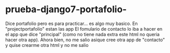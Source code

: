 # prueba-django7-portafolio-
Dice portafolio pero es para practicar... es algo muy basico.
En "projectportafolio" estan las app
El fomulario de contacto lo iba a hacer en el app que dice "principal" (como no tiene nada extra este html no queria hacer otra app).
Ahora bien, no me salio asique cree otra app de "contacto" y quise crearme otra html y no me salio
